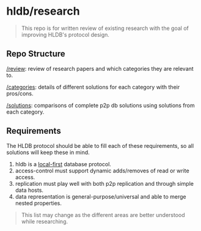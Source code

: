 # hldb/research

> This repo is for written review of existing research with the goal of improving HLDB's protocol design.

## Repo Structure

[/review](./review): review of research papers and which categories they are relevant to.

[/categories](./categories): details of different solutions for each category with their pros/cons.

[/solutions](./solutions): comparisons of complete p2p db solutions using solutions from each category.

## Requirements

The HLDB protocol should be able to fill each of these requirements, so all solutions will keep these in mind.

1. hldb is a [local-first](https://martin.kleppmann.com/papers/local-first.html) database protocol.
2. access-control must support dynamic adds/removes of read or write access.
3. replication must play well with both p2p replication and through simple data hosts.
4. data representation is general-purpose/universal and able to merge nested properties.

> This list may change as the different areas are better understood while researching.


